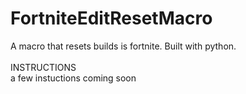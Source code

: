 # FortniteEditResetMacro
A macro that resets builds is fortnite. Built with python.
<br><br>
INSTRUCTIONS
<br>a few instuctions coming soon

